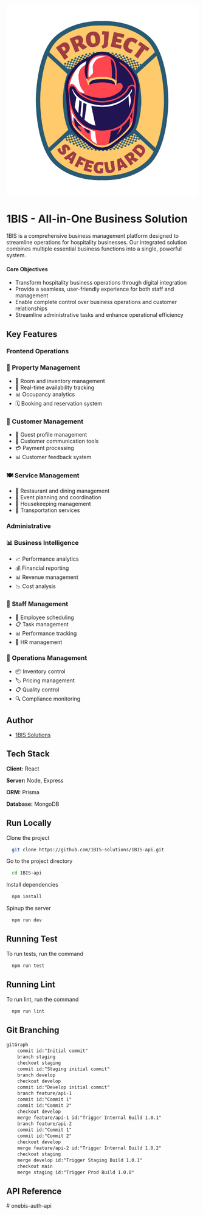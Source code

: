 ![Logo](assets/images/logo.png)

# 1BIS - All-in-One Business Solution

1BIS is a comprehensive business management platform designed to streamline operations for hospitality businesses. Our integrated solution combines multiple essential business functions into a single, powerful system.

#### Core Objectives

- Transform hospitality business operations through digital integration
- Provide a seamless, user-friendly experience for both staff and management
- Enable complete control over business operations and customer relationships
- Streamline administrative tasks and enhance operational efficiency

## Key Features

### Frontend Operations

### 🏨 Property Management

- 📝 Room and inventory management
- 🔄 Real-time availability tracking
- 📊 Occupancy analytics
- 🗓️ Booking and reservation system

### 👥 Customer Management

- 👤 Guest profile management
- 📱 Customer communication tools
- 💳 Payment processing
- 📊 Customer feedback system

### 🍽️ Service Management

- 🍳 Restaurant and dining management
- 🎯 Event planning and coordination
- 🧹 Housekeeping management
- 🚗 Transportation services

### Administrative

### 📊 Business Intelligence

- 📈 Performance analytics
- 💰 Financial reporting
- 📊 Revenue management
- 📉 Cost analysis

### 👥 Staff Management

- 👤 Employee scheduling
- 📋 Task management
- 📊 Performance tracking
- 💼 HR management

### 🔄 Operations Management

- 📦 Inventory control
- 🏷️ Pricing management
- 📋 Quality control
- 🔍 Compliance monitoring

## Author

- [1BIS Solutions](https://github.com/1BIS-solutions)

## Tech Stack

**Client:** React

**Server:** Node, Express

**ORM:** Prisma

**Database:** MongoDB

## Run Locally

Clone the project

```bash
  git clone https://github.com/1BIS-solutions/1BIS-api.git
```

Go to the project directory

```bash
  cd 1BIS-api
```

Install dependencies

```bash
  npm install
```

Spinup the server

```bash
  npm run dev
```

## Running Test

To run tests, run the command

```bash
  npm run test
```

## Running Lint

To run lint, run the command

```bash
  npm run lint
```

## Git Branching

```mermaid
gitGraph
    commit id:"Initial commit"
    branch staging
    checkout staging
    commit id:"Staging initial commit"
    branch develop
    checkout develop
    commit id:"Develop initial commit"
    branch feature/api-1
    commit id:"Commit 1"
    commit id:"Commit 2"
    checkout develop
    merge feature/api-1 id:"Trigger Internal Build 1.0.1"
    branch feature/api-2
    commit id:"Commit 1"
    commit id:"Commit 2"
    checkout develop
    merge feature/api-2 id:"Trigger Internal Build 1.0.2"
    checkout staging
    merge develop id:"Trigger Staging Build 1.0.1"
    checkout main
    merge staging id:"Trigger Prod Build 1.0.0"
```

## API Reference
#   o n e b i s - a u t h - a p i 
 
 